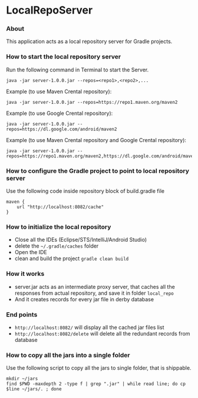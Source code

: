 # LocalRepoServer

### About
This application acts as a local repository server for Gradle projects.


### How to start the local repository server
Run the following command in Terminal to start the Server.
```
java -jar server-1.0.0.jar --repos=<repo1>,<repo2>,...
```

Example (to use Maven Crental repository):
```
java -jar server-1.0.0.jar --repos=https://repo1.maven.org/maven2
```

Example (to use Google Crental repository):
```
java -jar server-1.0.0.jar --repos=https://dl.google.com/android/maven2
```

Example (to use Maven Crental repository and Google Crental repository):
```
java -jar server-1.0.0.jar --repos=https://repo1.maven.org/maven2,https://dl.google.com/android/maven2
```

### How to configure the Gradle project to point to local repository server
Use the following code inside repository block of build.gradle file
```
maven {
    url "http://localhost:8082/cache"
}
```

### How to initialize the local repository
 * Close all the IDEs (Eclipse/STS/IntelliJ/Android Studio)
 * delete the `~/.gradle/caches` folder
 * Open the IDE
 * clean and build the project `gradle clean build`

### How it works
 * server.jar acts as an intermediate proxy server, that caches all the responses from actual repository, and save it in folder `local_repo`
 * And it creates records for every jar file in derby database

### End points
 * `http://localhost:8082/` will display all the cached jar files list
 * `http://localhost:8082/delete` will delete all the redundant records from database

### How to copy all the jars into a single folder
Use the following script to copy all the jars to single folder, that is shippable.

```
mkdir ~/jars
find $PWD -maxdepth 2 -type f | grep ".jar" | while read line; do cp $line ~/jars/. ; done
```
